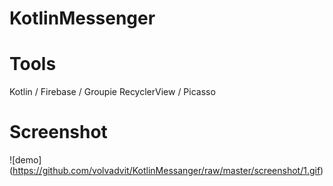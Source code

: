 # KotlinMessenger
# Tools
Kotlin / Firebase / Groupie RecyclerView / Picasso
# Screenshot
![demo] (https://github.com/volvadvit/KotlinMessanger/raw/master/screenshot/1.gif)
